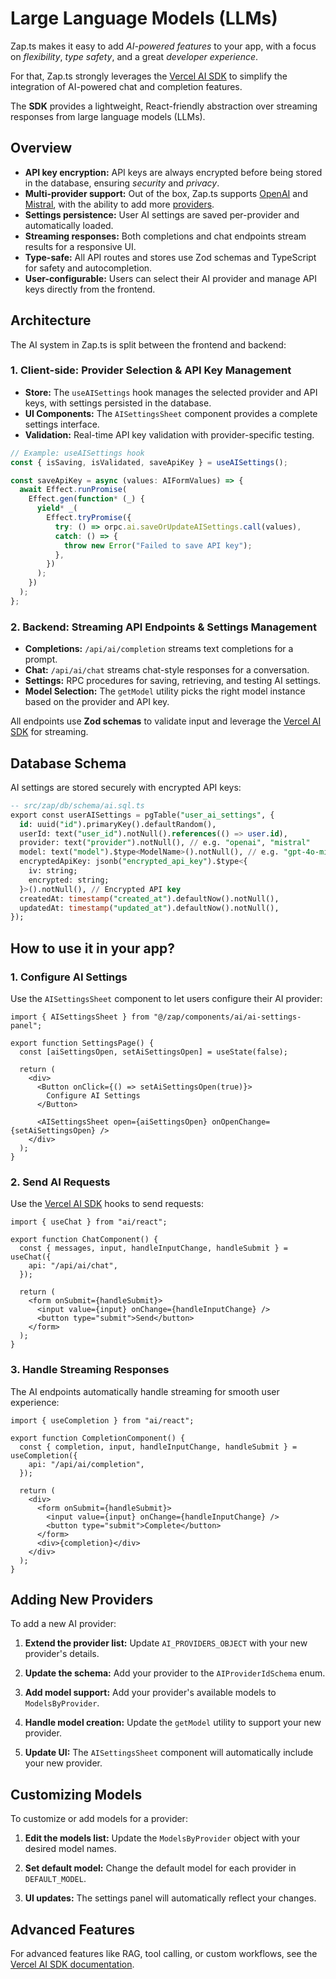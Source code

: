 # Large Language Models (LLMs)

Zap.ts makes it easy to add _AI-powered features_ to your app, with a focus on _flexibility_, _type safety_, and a great _developer experience_.

For that, Zap.ts strongly leverages the [Vercel AI SDK](https://sdk.vercel.ai) to simplify the integration of AI-powered chat and completion features.

The **SDK** provides a lightweight, React-friendly abstraction over streaming responses from large language models (LLMs).

## Overview

- **API key encryption:** API keys are always encrypted before being stored in the database, ensuring _security_ and _privacy_.
- **Multi-provider support:** Out of the box, Zap.ts supports [OpenAI](https://openai.com/) and [Mistral](https://mistral.ai/), with the ability to add more [providers](https://ai-sdk.dev/providers/ai-sdk-providers).
- **Settings persistence:** User AI settings are saved per-provider and automatically loaded.
- **Streaming responses:** Both completions and chat endpoints stream results for a responsive UI.
- **Type-safe:** All API routes and stores use Zod schemas and TypeScript for safety and autocompletion.
- **User-configurable:** Users can select their AI provider and manage API keys directly from the frontend.

## Architecture

The AI system in Zap.ts is split between the frontend and backend:

### 1. Client-side: Provider Selection & API Key Management

- **Store:** The `useAISettings` hook manages the selected provider and API keys, with settings persisted in the database.
- **UI Components:** The `AISettingsSheet` component provides a complete settings interface.
- **Validation:** Real-time API key validation with provider-specific testing.

```ts
// Example: useAISettings hook
const { isSaving, isValidated, saveApiKey } = useAISettings();

const saveApiKey = async (values: AIFormValues) => {
  await Effect.runPromise(
    Effect.gen(function* (_) {
      yield* _(
        Effect.tryPromise({
          try: () => orpc.ai.saveOrUpdateAISettings.call(values),
          catch: () => {
            throw new Error("Failed to save API key");
          },
        })
      );
    })
  );
};
```

### 2. Backend: Streaming API Endpoints & Settings Management

- **Completions:** `/api/ai/completion` streams text completions for a prompt.
- **Chat:** `/api/ai/chat` streams chat-style responses for a conversation.
- **Settings:** RPC procedures for saving, retrieving, and testing AI settings.
- **Model Selection:** The `getModel` utility picks the right model instance based on the provider and API key.

All endpoints use **Zod schemas** to validate input and leverage the [Vercel AI SDK](https://ai-sdk.dev/docs/introduction) for streaming.

## Database Schema

AI settings are stored securely with encrypted API keys:

```sql
-- src/zap/db/schema/ai.sql.ts
export const userAISettings = pgTable("user_ai_settings", {
  id: uuid("id").primaryKey().defaultRandom(),
  userId: text("user_id").notNull().references(() => user.id),
  provider: text("provider").notNull(), // e.g. "openai", "mistral"
  model: text("model").$type<ModelName>().notNull(), // e.g. "gpt-4o-mini"
  encryptedApiKey: jsonb("encrypted_api_key").$type<{
    iv: string;
    encrypted: string;
  }>().notNull(), // Encrypted API key
  createdAt: timestamp("created_at").defaultNow().notNull(),
  updatedAt: timestamp("updated_at").defaultNow().notNull(),
});
```

## How to use it in your app?

### 1. Configure AI Settings

Use the `AISettingsSheet` component to let users configure their AI provider:

```tsx
import { AISettingsSheet } from "@/zap/components/ai/ai-settings-panel";

export function SettingsPage() {
  const [aiSettingsOpen, setAiSettingsOpen] = useState(false);

  return (
    <div>
      <Button onClick={() => setAiSettingsOpen(true)}>
        Configure AI Settings
      </Button>

      <AISettingsSheet open={aiSettingsOpen} onOpenChange={setAiSettingsOpen} />
    </div>
  );
}
```

### 2. Send AI Requests

Use the [Vercel AI SDK](https://ai-sdk.dev/docs/ai-sdk-ui/overview) hooks to send requests:

```tsx
import { useChat } from "ai/react";

export function ChatComponent() {
  const { messages, input, handleInputChange, handleSubmit } = useChat({
    api: "/api/ai/chat",
  });

  return (
    <form onSubmit={handleSubmit}>
      <input value={input} onChange={handleInputChange} />
      <button type="submit">Send</button>
    </form>
  );
}
```

### 3. Handle Streaming Responses

The AI endpoints automatically handle streaming for smooth user experience:

```tsx
import { useCompletion } from "ai/react";

export function CompletionComponent() {
  const { completion, input, handleInputChange, handleSubmit } = useCompletion({
    api: "/api/ai/completion",
  });

  return (
    <div>
      <form onSubmit={handleSubmit}>
        <input value={input} onChange={handleInputChange} />
        <button type="submit">Complete</button>
      </form>
      <div>{completion}</div>
    </div>
  );
}
```

## Adding New Providers

To add a new AI provider:

1. **Extend the provider list:** Update `AI_PROVIDERS_OBJECT` with your new provider's details.

2. **Update the schema:** Add your provider to the `AIProviderIdSchema` enum.

3. **Add model support:** Add your provider's available models to `ModelsByProvider`.

4. **Handle model creation:** Update the `getModel` utility to support your new provider.

5. **Update UI:** The `AISettingsSheet` component will automatically include your new provider.

## Customizing Models

To customize or add models for a provider:

1. **Edit the models list:** Update the `ModelsByProvider` object with your desired model names.

2. **Set default model:** Change the default model for each provider in `DEFAULT_MODEL`.

3. **UI updates:** The settings panel will automatically reflect your changes.

## Advanced Features

For advanced features like RAG, tool calling, or custom workflows, see the [Vercel AI SDK documentation](https://ai-sdk.dev/docs/guides/rag-chatbot#what-is-rag).

